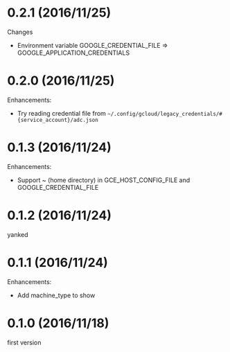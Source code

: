 # 0.2.1 (2016/11/25)

Changes

* Environment variable GOOGLE_CREDENTIAL_FILE => GOOGLE_APPLICATION_CREDENTIALS

# 0.2.0 (2016/11/25)

Enhancements:

* Try reading credential file from `~/.config/gcloud/legacy_credentials/#{service_account}/adc.json`

# 0.1.3 (2016/11/24)

Enhancements:

* Support ~ (home directory) in GCE_HOST_CONFIG_FILE and GOOGLE_CREDENTIAL_FILE

# 0.1.2 (2016/11/24)

yanked

# 0.1.1 (2016/11/24)

Enhancements:

* Add machine_type to show

# 0.1.0 (2016/11/18)

first version

